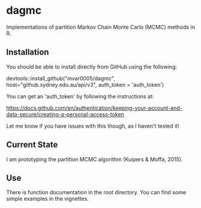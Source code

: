 # dagmc

Implementations of partition Markov Chain Monte Carlo (MCMC) methods in R.

## Installation

You should be able to install directly from GitHub using the following:

devtools::install_github("mvar0005/dagmc", host="github.sydney.edu.au/api/v3", auth_token = 'auth_token')

You can get an 'auth_token' by following the instructions at:

https://docs.github.com/en/authentication/keeping-your-account-and-data-secure/creating-a-personal-access-token

Let me know if you have issues with this though, as I haven't tested it!

## Current State

I am prototyping the partition MCMC algorithm (Kuipers & Moffa, 2015).

## Use

There is function documentation in the root directory. You can find some simple examples in the vignettes.
